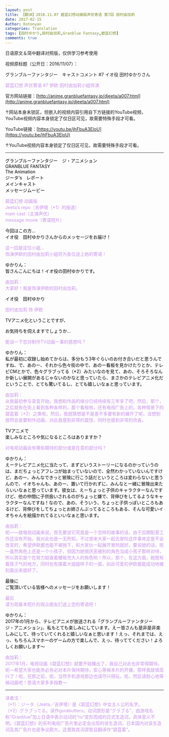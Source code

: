 ```yaml
---
layout: post
title: 【翻译】2016.11.07 碧蓝幻想动画版声优寄语 第7回 田村由加莉
date: 2017-02-15
Author: Kotonyan
categories: Translation
tags: [田村ゆかり,田村由加莉,Granblue Fantasy,碧蓝幻想]
comments: true
---
```


日语原文＆简中翻译对照版，仅供学习参考使用

视频原标题（公开日：2016/11/07）：

グランブルーファンタジー　キャストコメント #7 イオ役 田村ゆかりさん

<font color="#c893eb">碧蓝幻想 声优寄语 #7 伊欧 田村由加莉小姐饰演</font>

官方网站链接：[http://anime.granbluefantasy.jp/djeeta/a007.html](http://anime.granbluefantasy.jp/djeeta/a007.html)

↑网站本身未锁区，但嵌入的视频内容引用自下方链接的YouTube视频，YouTube视频内容本身锁定了仅日区可见，故需要特殊手段才可看。

YouTube链接：[https://youtu.be/jhFbuA3EloU](https://youtu.be/jhFbuA3EloU)

↑YouTube视频内容本身锁定了仅日区可见，故需要特殊手段才可看。

---

<font color="#000000">グランブルーファンタジー　ジ・アニメション</font><br>
<font color="#000000">GRANBLUE FANTASY</font><br>
<font color="#000000">The Animation</font><br>
<font color="#000000">ジータ’s　レポート</font><br>
<font color="#000000">メインキャスト</font><br>
<font color="#000000">メッセージムービー</font><br>

<font color="#c893eb">碧蓝幻想 动画版</font><br>
<font color="#c893eb">Jeeta’s repo（吉伊塔（*1）的报道）</font><br>
<font color="#c893eb">main cast（主演声优）</font><br>
<font color="#c893eb">message movie（寄语短片）</font><br>

<font color="#000000">今回はこの方…</font><br>
<font color="#000000">イオ役　田村ゆかりさんからのメッセージをお届け！</font><br>

<font color="#c893eb">这一回是这位小姐…</font><br>
<font color="#c893eb">饰演伊欧的田村由加莉小姐将为各位送上她的寄语！</font><br>

<font color="#000000">ゆかりん：</font><br>
<font color="#000000">皆さんこんにちは！イオ役の田村ゆかりです。</font><br>

<font color="#c893eb">由加莉：</font><br>
<font color="#c893eb">大家好！我是饰演伊欧的田村由加莉。</font><br>

<font color="#000000">イオ役　田村ゆかり</font><br>

<font color="#c893eb">田村由加莉 饰 伊欧</font><br>

<font color="#000000">TVアニメ化ということですが、</font><br>

<font color="#000000">お気持ちを伺えますでしょうか…</font><br>

<font color="#c893eb">能谈一下您对制作TV动画一事的感想吗？</font><br>

<font color="#000000">ゆかりん：</font><br>
<font color="#000000">私が最初に収録し始めてからは、多分もう3年ぐらいのお付き合いだと思うんですね、で、あのー、それから色々街の中で、あのー看板を見かけたりとか、テレビCMとかで、色々グラブってる（*2）みたいなのを見て、あの、そろそろなんか新しい展開があるじゃないのかなと思っていたら、まさかのテレビアニメ化だということで、とても驚いてるし、とても嬉しいなぁと思っています。</font><br>

<font color="#c893eb">由加莉：</font><br>
<font color="#c893eb">从我最初参与录音开始，我想和作品的缘分已经持续有三年多了吧，然后，那个，之后就有在街上看到各种各样的，那个看板啦，还有电视广告上的，各种情景下的碧蓝着（*2）之类啦，然后，我就猜想是不是差不多要有新的展开了呢，没想到居然会是要制作动画，对此我感到非常的震惊，同时也感到非常的欣喜。</font><br>

<font color="#000000">TVアニメで</font><br>
<font color="#000000">楽しみなところや気になるところはありますか？</font><br>

<font color="#c893eb">对电视动画会有哪些期待的部分或是在意的部分吗？</font><br>

<font color="#000000">ゆかりん：</font><br>
<font color="#000000">えーテレビアニメ化に当たって、まずどいうストーリーになるのかっていうのは、まだちょっとアフレコが始まっていないので、全然わかっていないんですけど、あのー、みんなできっと冒険に行こう話だというところは変わらないと思うんので、イオちゃんも、あのー、置いて行かれずに、みんなと一緒に冒険出来たらいいなぁと思っています。彼女は、えーちょっと子供のキャラクターなんですけど、他の仲間に子供扱いされるのがちょっと嫌で、背伸びをしてるようなキャラクターなんですね！なので、あの、そういう、ちょっと子供っぽいところもあるけど、背伸びをしてちょっとお姉さんぶってるところもある、そんな可愛いイオちゃんを絵描かれてるといいなぁと思います。</font><br>

<font color="#c893eb">由加莉：</font><br>
<font color="#c893eb">呃——就电视动画来说，首先要说它究竟是一个怎样的故事的话，由于后期配音工作还没有开始，我对此也是一无所知，不过想来大家一起去冒险这件事肯定是不会改变的，希望伊欧酱也能不被抛下，和大家伙一起展开冒险就好。要说她的话，呃—虽然角色上还是一个小孩子，但因为她很厌恶被别的角色当成小孩子那样对待，所以其实是个在努力挺直着腰板充大人的角色哟！所以，那个，在这方面，她既有着孩子气的地方，同时也有摆着大姐姐样子的一面，如此可爱的伊欧酱能成功地被刻画出来就好了。</font><br>

<font color="#000000">最後に</font><br>
<font color="#000000">ご覧頂いている皆様へのメッセージをお願いします！</font><br>

<font color="#c893eb">最后</font><br>
<font color="#c893eb">请为观看本短片的观众朋友们送上您的寄语吧！</font><br>

<font color="#000000">ゆかりん：</font><br>
<font color="#000000">2017年の1月から、テレビアニメが放送される「グランブルーファンタジー　ジ・アニメション」、私もとても楽しみにしています。えー皆さんも是非是非楽しみにして、待っていてくれると嬉しいなぁと思います！えっ、それまでは、えっ、もちろんスマホーのゲームの方で楽しんで、えっ、待っててください！よろしくお願いします〜</font><br>

<font color="#c893eb">由加莉：</font><br>
<font color="#c893eb">2017年1月，电视动画《碧蓝幻想》就要开始播出了，我自己对此也非常得期待。呃—希望大家也能务必务必对本片保持期待，安心等候本片的开播，那样我就很高兴了！呃，在那之前，呃，当然手机游戏那边也请尽兴得玩，呃，然后请耐心地等候动画吧！恳请大家多多指教～</font><br>

---

<font color="#c893eb">译者注：</font><br>
<font color="#c893eb">（*1）：ジータ（Jeeta／吉伊塔）是《碧蓝幻想》中女主人公的名字。</font><br>
<font color="#c893eb">（*2）グラブってる，读作gurabutteru，动词原形是“グラブる”，由游戏名称“Granblue”加上日语中表示动词的“ru”变形而成的日式生造词，具体意义不明。《碧蓝幻想》的系列电视广告片里必定会出现的该生造词，日本国内对该生造词及其广告片也是争议颇大，这里取其词源暂且翻译作“碧蓝着”。</font><br>
